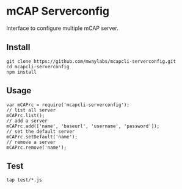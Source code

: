# mCAP Serverconfig

Interface to configure multiple mCAP server.

## Install

```
git clone https://github.com/mwaylabs/mcapcli-serverconfig.git
cd mcapcli-serverconfig
npm install
```

## Usage

```
var mCAPrc = require('mcapcli-serverconfig');
// list all server
mCAPrc.list();
// add a server
mCAPrc.add(['name', 'baseurl', 'username', 'password']);
// set the default server
mCAPrc.setDefault('name');
// remove a server
mCAPrc.remove('name');
```

## Test

```
tap test/*.js
```